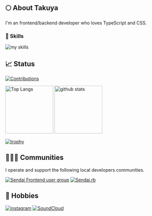 ## 🌕 About Takuya

I'm an frontend/backend developer who loves TypeScript and CSS.

### 🌱 Skills
<img alt="my skills" src="https://skillicons.dev/icons?theme=dark&perline=8&i=ts,js,html,css,nodejs,react,nextjs,materialui,vue,pinia,nuxtjs,sass,vite,webpack,figma,ps,firebase,aws,git,github,githubactions,mongodb,mysql,nestjs,notion,ruby,rails,vscode,apple" />


## 📈 Status
[![Contributions](https://badgen.org/img/qiita/akagire/contributions?style=plastic)](https://qiita.com/akagire)

<p align="left"> 
  <img alt="Top Langs" height="150px" src="https://github-readme-stats.vercel.app/api/top-langs/?username=akagire&layout=compact&show_icons=true" />
  <img alt="github stats" height="150px" src="https://github-readme-stats.vercel.app/api?username=akagire" />
</p>

[![trophy](https://github-profile-trophy.vercel.app/?username=akagire&margin-w=5)](https://github.com/akagire/)

## 🧑‍🤝‍🧑 Communities

I operate and support the following local developers communities.

[![Sendai Frontend user group](https://media.connpass.com/thumbs/3f/6d/3f6ddf51673f44f0e20518925eb4f281.png)](https://sfeug.connpass.com/)
[![Sendai.rb](https://media.connpass.com/thumbs/84/5e/845e654dc14d6d2664b066ca85531e45.png)](https://sendairb.connpass.com/)

## 📸 Hobbies

[![instagram](https://img.shields.io/badge/Instagram-E4405F?style=for-the-badge&logo=instagram&logoColor=white)](https://www.instagram.com/egc_insta/)
[![SoundCloud](https://img.shields.io/badge/soundcloud-FF5500?style=for-the-badge&logo=soundcloud&logoColor=white)](https://soundcloud.com/seal2502)
